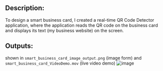 ## Description: 

To design a smart business card, I created a real-time QR Code Detector application, where the application reads the QR code on the business card and displays its text (my business website) on the screen. 


## Outputs:

shown in `smart_business_card_image_output.png` (image form) and `smart_business_card_VideoDemo.mov` (live video demo)
![image](https://user-images.githubusercontent.com/57018537/205790254-7c8253e7-698a-4c4f-a846-41df93b16f45.png)
